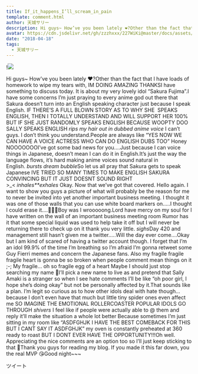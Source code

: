 ```yaml
---
title: If_it_happens_I’ll_scream_in_pain
template: comment.html
author: 天城サリー
description: Hi guys~ How’ve you been lately ❤️?Other than the fact that I have loads of homework to wipe my tears with, IM DOING AMAZING THANKSI have something to discuss today. It is about my very lovely idol...
avatar: https://cdn.jsdelivr.net/gh/zzzhxxx/227WiKi@master/docs/assets/photo/avatar/sally.jpg
date: "2018-04-18"
tags:
  - 天城サリー
---
```


!![](https://cdn.jsdelivr.net/gh/227WiKi/227WiKi-image@master/blog-image/sally-2018-04-18_1.jpg)


Hi guys~ How’ve you been lately ❤️?Other than the fact that I have loads of homework to wipe my tears with, IM DOING AMAZING THANKSI have something to discuss today. It is about my very lovely idol “Sakura Fujima”.I have some concerns I’m just praying to every anime god out there that Sakura doesn’t turn into an English speaking character just because I speak English. IF THERE’S A FULL BLOWN STORY AS TO WHY SHE  SPEAKS ENGLISH, THEN I TOTALLY UNDERSTAND AND WILL SUPPORT HER 100% BUT IF SHE JUST RANDOMLY SPEAKS ENGLISH BECAUSE WOOPTY DOO SALLY SPEAKS ENGLISH *rips my hair out in dubbed anime voice* I can’t guys. I don’t think you understand.People are always like “YES NOW WE CAN HAVE A VOICE ACTRESS WHO CAN DO ENGLISH DUBS TOO” Honey NOOOOOOOI’ve got some bad news for you....Just because I can voice things in Japanese, doesn’t mean I can do it in English.It’s just the way the language flows, it’s hard making anime voices sound natural in English. *bursts dream bubble*So let us all pray that Sakura gets to speak Japanese IVE TRIED SO MANY TIMES TO MAKE ENGLISH SAKURA CONVINCING BUT IT JUST DOESNT SOUND RIGHT >_< *inhales**exhales* Okay. Now that we’ve got that covered. Hello again. I want to show you guys a picture of what will probably be the reason for me to never be invited into yet another important business meeting. I thought it was one of those walls that you can use white board markers on.....I thought I could erase it....🤭🙁😟Boy was I wrooooong.Lord have mercy on my soul for I have written on the wall of an important business meeting room Rumor has it that some special liquid was used to help take it off but I will never be returning there to check up on it thank you very little. *sighs*Day 420 and management still hasn’t given me a twitter.....Will the day ever come....Okay but I am kind of scared of having a twitter account though. I forget that I’m an idol 99.9% of the time I’m breathing so I’m afraid I’m gonna retweet some Guy Fierri memes and concern the Japanese fans. Also my fragile fragile fragile heart is gonna be so broken when people comment mean things on it ;-; My fragile... oh so fragile egg of a heart Maybe I should just stop searching my name 🤔I’ll pick a new name to live as and pretend that Sally Amaki is a stranger so when I see hate comments I’ll be like “oh poor girl, I hope she’s doing okay” but not be personally affected by it.That sounds like a plan. I’m legit so curious as to how other idols deal with hate though... because I don’t even have that much but little tiny spider ones even affect me SO IMAGINE THE EMOTIONAL ROLLERCOASTER POPULAR IDOLS GO THROUGH *shivers* I feel like if people were actually able to @ them and reply it’ll make the situation a whole lot better Because sometimes I’m just sitting in my room like “ASDFGHJK I HAVE THE BEST COMEBACK FOR THIS BUT I CANT SAY IT ASDFGHJK” my oven is constantly preheated at 360 ready to roast BUT I DONT EVER HAVE THE OPPORTUNITY!!!Oh well. Appreciating the nice comments are an option too so I’ll just keep sticking to that 😬Thank you guys for reading my blog. If you made it this far down, you the real MVP 😘Good night~~~ 


ツイート



